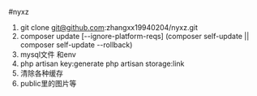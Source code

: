 #nyxz

1. git clone git@github.com:zhangxx19940204/nyxz.git
2. composer update [--ignore-platform-reqs] (composer self-update || composer self-update --rollback)
3. mysql文件 和env
4. php artisan key:generate
   php artisan storage:link
5. 清除各种缓存
6. public里的图片等

